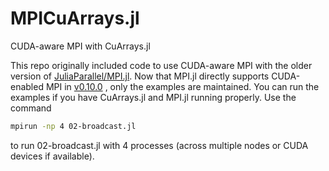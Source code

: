 # MPICuArrays.jl
CUDA-aware MPI with CuArrays.jl

This repo originally included code to use CUDA-aware MPI with the older version of [JuliaParallel/MPI.jl](https://github.com/JuliaParallel/MPI.jl).
Now that MPI.jl directly supports CUDA-enabled MPI in [v0.10.0](https://discourse.julialang.org/t/ann-mpi-jl-v0-10-0-new-build-process-and-cuda-aware-support/27601/3) , only the examples are maintained. You can run the examples if you have CuArrays.jl and MPI.jl running properly.
Use the command
```bash
mpirun -np 4 02-broadcast.jl
```
to run 02-broadcast.jl with 4 processes (across multiple nodes or CUDA devices if available).


